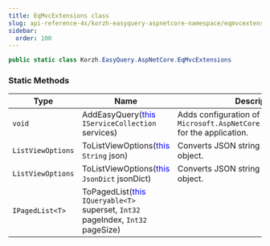 ```yaml
---
title: EqMvcExtensions class
slug: api-reference-4x/korzh-easyquery-aspnetcore-namespace/eqmvcextensions-class
sidebar:
  order: 100
---
```


```csharp
public static class Korzh.EasyQuery.AspNetCore.EqMvcExtensions

```

### Static Methods

| Type | Name | Description | 
| --- | --- | --- | 
| `void` | AddEasyQuery(<span style='color: blue'>this</span> `IServiceCollection` services) | Adds configuration of `Microsoft.AspNetCore.Mvc.MvcJsonOptions` for the application. | 
| `ListViewOptions` | ToListViewOptions(<span style='color: blue'>this</span> `String` json) | Converts JSON string to `ListViewOptions` object. | 
| `ListViewOptions` | ToListViewOptions(<span style='color: blue'>this</span> `JsonDict` jsonDict) | Converts JSON string to `ListViewOptions` object. | 
| `IPagedList<T>` | ToPagedList(<span style='color: blue'>this</span> `IQueryable<T>` superset, `Int32` pageIndex, `Int32` pageSize) |  |
